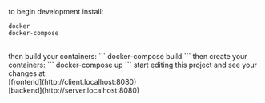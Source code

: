 to begin development install:
```
docker
docker-compose
```
<br/>
then build your containers:
```
docker-compose build
```
then create your containers:
```
docker-compose up
```
start editing this project and see your changes at: 
<br/>
[frontend](http://client.localhost:8080)
<br/>
[backend](http://server.localhost:8080)
